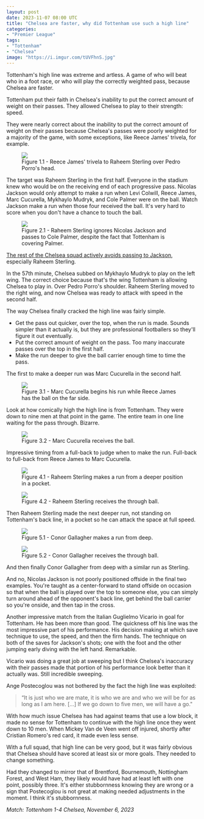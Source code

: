 ```yaml
---
layout: post
date: 2023-11-07 08:00 UTC
title: "Chelsea are faster, why did Tottenham use such a high line"
categories:
- "Premier League"
tags:
- "Tottenham"
- "Chelsea"
image: "https://i.imgur.com/tUVFhnS.jpg"
---
```


Tottenham's high line was extreme and artless. A game of who will beat who in a foot race, or who will play the correctly weighted pass, because Chelsea are faster.

<!---more--->

Tottenham put their faith in Chelsea's inability to put the correct amount of weight on their passes. They allowed Chelsea to play to their strength: speed. 

They were nearly correct about the inability to put the correct amount of weight on their passes because Chelsea's passes were poorly weighted for a majority of the game, with some exceptions, like Reece James' trivela, for example. 

<figure>
    <img src="https://i.imgur.com/wzgUoG3.jpg">
    <figcaption>Figure 1.1 - Reece James' trivela to Raheem Sterling over Pedro Porro's head.</figcaption>
</figure> 

The target was Raheem Sterling in the first half. Everyone in the stadium knew who would be on the receiving end of each progressive pass. Nicolas Jackson would only attempt to make a run when Levi Colwill, Reece James, Marc Cucurella, Mykhaylo Mudryk, and Cole Palmer were on the ball. Watch Jackson make a run when those four received the ball. It's very hard to score when you don't have a chance to touch the ball. 

<figure>
    <img src="https://i.imgur.com/amDWvdG.jpg">
    <figcaption>Figure 2.1 - Raheem Sterling ignores Nicolas Jackson and passes to Cole Palmer, despite the fact that Tottenham is covering Palmer.</figcaption>
</figure> 

[The rest of the Chelsea squad actively avoids passing to Jackson](https://tacticsjournal.com/2023/09/28/you-need-to-play-striker-in-on-goal-to-score/), especially Raheem Sterling. 

In the 57th minute, Chelsea subbed on Mykhaylo Mudryk to play on the left wing. The correct choice because that's the wing Tottenham is allowing Chelsea to play in. Over Pedro Porro's shoulder. Raheem Sterling moved to the right wing, and now Chelsea was ready to attack with speed in the second half. 

The way Chelsea finally cracked the high line was fairly simple. 

- Get the pass out quicker, over the top, when the run is made. Sounds simpler than it actually is, but they are professional footballers so they'll figure it out eventually. 
- Put the correct amount of weight on the pass. Too many inaccurate passes over the top in the first half. 
- Make the run deeper to give the ball carrier enough time to time the pass. 

The first to make a deeper run was Marc Cucurella in the second half.

<figure>
    <img src="https://i.imgur.com/tUVFhnS.jpg">
    <figcaption>Figure 3.1 - Marc Cucurella begins his run while Reece James has the ball on the far side.</figcaption>
</figure> 

Look at how comically high the high line is from Tottenham. They were down to nine men at that point in the game. The entire team in one line waiting for the pass through. Bizarre. 

<figure>
    <img src="https://i.imgur.com/Wr8ZZEY.jpg">
    <figcaption>Figure 3.2 - Marc Cucurella receives the ball.</figcaption>
</figure> 

Impressive timing from a full-back to judge when to make the run. Full-back to full-back from Reece James to Marc Cucurella. 

<figure>
    <img src="https://i.imgur.com/oRZeoBU.jpg">
    <figcaption>Figure 4.1 - Raheem Sterling makes a run from a deeper position in a pocket.</figcaption>
</figure> 

<figure>
    <img src="https://i.imgur.com/E9gvrkw.jpg">
    <figcaption>Figure 4.2 - Raheem Sterling receives the through ball.</figcaption>
</figure> 

Then Raheem Sterling made the next deeper run, not standing on Tottenham's back line, in a pocket so he can attack the space at full speed. 

<figure>
    <img src="https://i.imgur.com/Rd2z8WM.jpg">
    <figcaption>Figure 5.1 - Conor Gallagher makes a run from deep.</figcaption>
</figure> 

<figure>
    <img src="https://i.imgur.com/ObSh8iJ.jpg">
    <figcaption>Figure 5.2 - Conor Gallagher receives the through ball.</figcaption>
</figure> 

And then finally Conor Gallagher from deep with a similar run as Sterling. 

And no, Nicolas Jackson is not poorly positioned offside in the final two examples. You're taught as a center-forward to stand offside on occasion so that when the ball is played over the top to someone else, you can simply turn around ahead of the opponent's back line, get behind the ball carrier so you're onside, and then tap in the cross. 

Another impressive match from the Italian Guglielmo Vicario in goal for Tottenham. He has been more than good. The quickness off his line was the most impressive part of his performance. His decision making at which save technique to use, the speed, and then the firm hands. The technique on both of the saves for Jackson's shots; one with the foot and the other jumping early diving with the left hand. Remarkable. 

Vicario was doing a great job at sweeping but I think Chelsea's inaccuracy with their passes made that portion of his performance look better than it actually was. Still incredible sweeping.

Ange Postecoglou was not bothered by the fact the high line was exploited: 

> “It is just who we are mate, it is who we are and who we will be for as long as I am here. [...] If we go down to five men, we will have a go." 

With how much issue Chelsea has had against teams that use a low block, it made no sense for Tottenham to continue with the high line once they went down to 10 men. When Mickey Van de Veen went off injured, shortly after Cristian Romero's red card, it made even less sense. 

With a full squad, that high line can be very good, but it was fairly obvious that Chelsea should have scored at least six or more goals. They needed to change something. 

Had they changed to mirror that of Brentford, Bournemouth, Nottingham Forest, and West Ham, they likely would have had at least left with one point, possibly three. It's either stubbornness knowing they are wrong or a sign that Postecoglou is not great at making needed adjustments in the moment. I think it's stubbornness. 

*Match: Tottenham 1-4 Chelsea, November 6, 2023*
